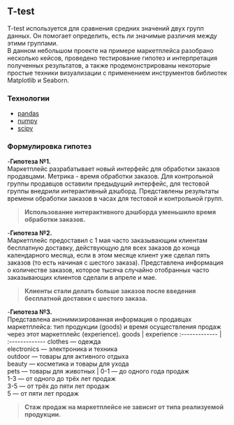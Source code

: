 ## T-test
T-test используется для сравнения средних значений двух групп данных. Он помогает определить, есть ли значимые различия между этими группами.<br>
В данном небольшом проекте на примере маркетплейса разобрано несколько кейсов, проведено тестирование гипотез и интерпретация полученных результатов, а также продемонстрированы некоторые простые техники визуализации с применением инструментов библиотек Matplotlib и Seaborn.

### Технологии
- [pandas](https://pandas.pydata.org/)
- [numpy](https://numpy.org/)
- [scipy](https://scipy.org/)

### Формулировка гипотез
-**Гипотеза №1.** <br>
Маркетплейс разрабатывает новый интерфейс для обработки заказов продавцами. Метрика - время обработки заказов. Для контрольной группы продавцов оставили предыдущий интерфейс, для тестовой группы внедрили интерактивный дэшборд. Представлены результаты времени обработки заказов в часах для тестовой и контрольной групп.
>**Использование интерактивного дэшборда уменьшило время обработки заказов.**

-**Гипотеза №2.** <br>
Маркетплейс предоставил с 1 мая часто заказывающим клиентам бесплатную доставку, действующую для всех заказов до конца календарного месяца, если в этом месяце клиент уже сделал пять заказов (то есть начиная с шестого заказа).
Представлена информация о количестве заказов, которое тысяча случайно отобранных часто заказывающих клиентов сделали в апреле и мае.
>**Клиенты стали делать больше заказов после введения бесплатной доставки с шестого заказа.**

-**Гипотеза №3.** <br>
Представлена анонимизированная информация о продавцах маркетплейса: тип продукции (goods) и время осуществления продаж через этот маркетплейс (experience).
goods  | experience
:------------- | :-------------
clothes — одежда<br>electronics — электроника и техника<br>outdoor — товары для активного отдыха<br>beauty — косметика и товары для ухода<br>pets — товары для животных | 0-1 — до одного года продаж<br>1-3 — от одного до трёх лет продаж<br>3-5 — от трёх до пяти лет продаж<br>5    — от пяти лет продаж
>**Стаж продаж на маркетплейсе не зависит от типа реализуемой продукции.**